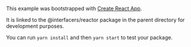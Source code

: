 This example was bootstrapped with [Create React App](https://github.com/facebook/create-react-app).

It is linked to the @interfacers/reactor package in the parent directory for development purposes.

You can run `yarn install` and then `yarn start` to test your package.
